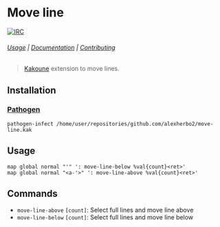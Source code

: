 # Move line

[![IRC][IRC Badge]][IRC]

###### [Usage](#usage) | [Documentation](#commands) | [Contributing](CONTRIBUTING)

> [Kakoune] extension to move lines.

## Installation

### [Pathogen]

``` kak
pathogen-infect /home/user/repositories/github.com/alexherbo2/move-line.kak
```

## Usage

``` kak
map global normal "'" ': move-line-below %val{count}<ret>'
map global normal "<a-'>" ': move-line-above %val{count}<ret>'
```

## Commands

- `move-line-above` `[count]`: Select full lines and move line above
- `move-line-below` `[count]`: Select full lines and move line below

[Kakoune]: https://kakoune.org
[IRC]: https://webchat.freenode.net?channels=kakoune
[IRC Badge]: https://img.shields.io/badge/IRC-%23kakoune-blue.svg
[Pathogen]: https://github.com/alexherbo2/pathogen.kak
